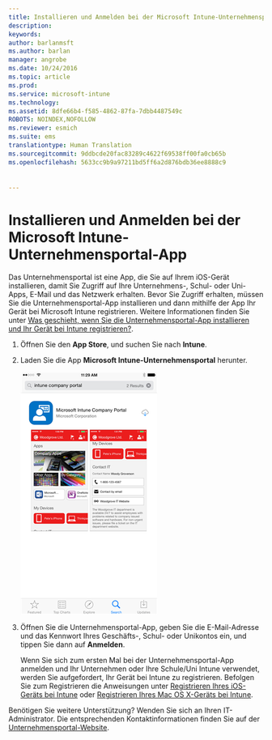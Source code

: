 ```yaml
---
title: Installieren und Anmelden bei der Microsoft Intune-Unternehmensportal-App | Microsoft Intune
description: 
keywords: 
author: barlanmsft
ms.author: barlan
manager: angrobe
ms.date: 10/24/2016
ms.topic: article
ms.prod: 
ms.service: microsoft-intune
ms.technology: 
ms.assetid: 8dfe66b4-f585-4862-87fa-7dbb4487549c
ROBOTS: NOINDEX,NOFOLLOW
ms.reviewer: esmich
ms.suite: ems
translationtype: Human Translation
ms.sourcegitcommit: 9ddbcde20fac83289c4622f69538ff00fa0cb65b
ms.openlocfilehash: 5633cc9b9a97211bd5ff6a2d876bdb36ee8888c9


---
```



# <a name="install-and-sign-in-to-the-intune-company-portal-app"></a>Installieren und Anmelden bei der Microsoft Intune-Unternehmensportal-App

Das Unternehmensportal ist eine App, die Sie auf Ihrem iOS-Gerät installieren, damit Sie Zugriff auf Ihre Unternehmens-, Schul- oder Uni-Apps, E-Mail und das Netzwerk erhalten.  Bevor Sie Zugriff erhalten, müssen Sie die Unternehmensportal-App installieren und dann mithilfe der App Ihr Gerät bei Microsoft Intune registrieren. Weitere Informationen finden Sie unter [Was geschieht, wenn Sie die Unternehmensportal-App installieren und Ihr Gerät bei Intune registrieren?](what-happens-if-you-install-the-company-portal-app-and-enroll-your-device-in-intune-ios.md).

1.  Öffnen Sie den **App Store**, und suchen Sie nach **Intune**.

2.  Laden Sie die App **Microsoft Intune-Unternehmensportal** herunter.

    ![Herunterladen der Unternehmensportal-App](./media/ios-cpinstall-1-cpinstore.png)

3.  Öffnen Sie die Unternehmensportal-App, geben Sie die E-Mail-Adresse und das Kennwort Ihres Geschäfts-, Schul- oder Unikontos ein, und tippen Sie dann auf **Anmelden**.

    Wenn Sie sich zum ersten Mal bei der Unternehmensportal-App anmelden und Ihr Unternehmen oder Ihre Schule/Uni Intune verwendet, werden Sie aufgefordert, Ihr Gerät bei Intune zu registrieren. Befolgen Sie zum Registrieren die Anweisungen unter [Registrieren Ihres iOS-Geräts bei Intune](enroll-your-device-in-intune-ios.md) oder [Registrieren Ihres Mac OS X-Geräts bei Intune](enroll-your-device-in-intune-mac-os-x.md).

Benötigen Sie weitere Unterstützung? Wenden Sie sich an Ihren IT-Administrator. Die entsprechenden Kontaktinformationen finden Sie auf der [Unternehmensportal-Website](http://portal.manage.microsoft.com).



<!--HONumber=Nov16_HO1-->


